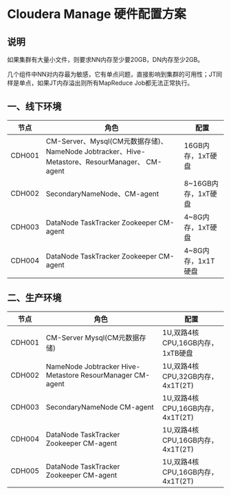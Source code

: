 # Cloudera Manage 硬件配置方案

## 说明
如果集群有大量小文件，则要求NN内存至少要20GB，DN内存至少2GB。

几个组件中NN对内存最为敏感，它有单点问题，直接影响到集群的可用性；JT同样是单点，如果JT内存溢出则所有MapReduce Job都无法正常执行。

## 一、线下环境
| 节点 | 角色 | 配置 |
| ------ | ------------ | -----|
| CDH001 | CM-Server、Mysql(CM元数据存储)、NameNode Jobtracker、Hive-Metastore、ResourManager、 CM-agent | 16GB内存，1xT硬盘 |
| CDH002 | SecondaryNameNode、CM-agent | 8~16GB内存，1xT硬盘 |
| CDH003 | DataNode TaskTracker Zookeeper CM-agent | 4~8G内存，1xT硬盘 |
| CDH004 | DataNode TaskTracker Zookeeper CM-agent | 4~8G内存，1x1T硬盘 |



## 二、生产环境
| 节点 | 角色 | 配置 |
| ------ | ------------ | -----|
| CDH001 | CM-Server Mysql(CM元数据存储) | 1U,双路4核CPU,16GB内存，1xTB硬盘 |
| CDH002 | NameNode Jobtracker Hive-Metastore ResourManager CM-agent | 1U,双路4核CPU,32GB内存，4x1T(2T) |
| CDH003 | SecondaryNameNode CM-agent | 1U,双路4核CPU,16GB内存，4x1T(2T) |
| CDH004 | DataNode TaskTracker Zookeeper CM-agent | 1U,双路4核CPU,16GB内存，4x1T(2T) |
| CDH005 | DataNode TaskTracker Zookeeper CM-agent | 1U,双路4核CPU,16GB内存，4x1T(2T) |
